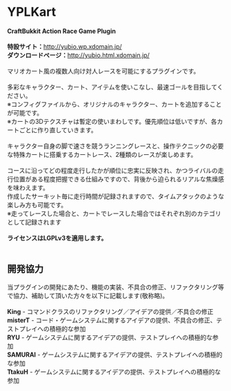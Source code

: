 # YPLKart
<b>CraftBukkit Action Race Game Plugin</b><br/><br/>
<b>特設サイト：</b>http://yubio.wp.xdomain.jp/<br/>
<b>ダウンロードページ：</b>http://yubio.html.xdomain.jp/<br/>
<br/>
マリオカート風の複数人向け対人レースを可能にするプラグインです。<br/>
<br/>
多彩なキャラクター、カート、アイテムを使いこなし、最速ゴールを目指してください。<br/>
※コンフィグファイルから、オリジナルのキャラクター、カートを追加することが可能です。<br/>
※カートの3Dテクスチャは暫定の使いまわしです。優先順位は低いですが、各カートごとに作り直していきます。<br/>
<br/>
キャラクター自身の脚で速さを競うランニングレースと、操作テクニックの必要な特殊カートに搭乗するカートレース、2種類のレースが楽しめます。<br/>
<br/>
コースに沿ってどの程度走行したかが順位に忠実に反映され、かつライバルの走行位置がある程度把握できる仕組みですので、背後から迫られるリアルな焦燥感を味わえます。<br/>
作成したサーキット毎に走行時間が記録されますので、タイムアタックのような楽しみ方も可能です。<br/>
※走ってレースした場合と、カートでレースした場合ではそれぞれ別のカテゴリとして記録されます<br/>
<br/>
<b>ライセンスはLGPLv3を適用します。</b><br/>
<br/>
## 開発協力
当プラグインの開発にあたり、機能の実装、不具合の修正、リファクタリング等で協力、補助して頂いた方々を以下に記載します(敬称略)。<br/>
<br/>
<b>King</b> - コマンドクラスのリファクタリング／アイデアの提供／不具合の修正<br/>
<b>misterT</b> - コード・ゲームシステムに関するアイデアの提供、不具合の修正、テストプレイへの積極的な参加<br/>
<b>RYU</b> - ゲームシステムに関するアイデアの提供、テストプレイへの積極的な参加<br/>
<b>SAMURAI</b> - ゲームシステムに関するアイデアの提供、テストプレイへの積極的な参加<br/>
<b>TtakuH</b> - ゲームシステムに関するアイデアの提供、テストプレイへの積極的な参加<br/>